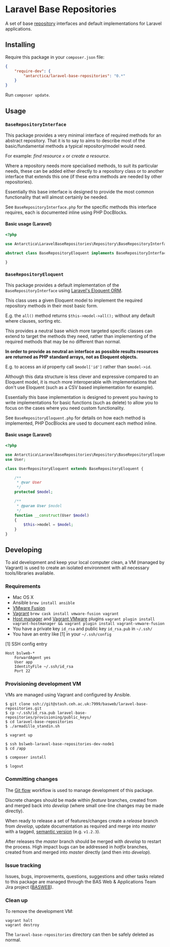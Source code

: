 # Laravel Base Repositories

A set of base [repository](http://msdn.microsoft.com/en-us/library/ff649690.aspx) interfaces and default implementations for Laravel applications.

## Installing

Require this package in your `composer.json` file:

```json
{
	"require-dev": {
		"antarctica/laravel-base-repositories": "0.*"
	}
}
```

Run `composer update`.

## Usage

### `BaseRepositoryInterface`

This package provides a very minimal interface of required methods for an abstract repository. That it is to say to aims to describe most of the basic/fundamental methods a typical repository/model would need.

For example: *find resource `x`* or *create a resource*.

Where a repository needs more specialised methods, to suit its particular needs, these can be added either directly to a repository class or to another interface that extends this one (if these extra methods are needed by other repositories).

Essentially this base interface is designed to provide the most common functionality that will almost certainly be needed.

See `BaseRepositoryInterface.php` for the specific methods this interface requires, each is documented inline using PHP DocBlocks.

#### Basic usage (Laravel)

```php
<?php

use Antarctica\LaravelBaseRepositories\Repository\BaseRepositoryInterface;

abstract class BaseRepositoryEloquent implements BaseRepositoryInterface {

}
```

### `BaseRepositoryEloquent`

This package provides a default implementation of the `BaseRepositoryInterface` using [Laravel's Eloquent ORM](http://laravel.com/docs/4.2/eloquent).

This class uses a given Eloquent model to implement the required repository methods in their most basic form.

E.g. the `all()` method returns `$this->model->all();` without any default where clauses, sorting etc.

This provides a neutral base which more targeted specific classes can extend to target the methods they need, rather than implementing of the required methods that may be no different than normal.

**In order to provide as neutral an interface as possible results resources are returned as PHP standard arrays, not as Eloquent objects.**

E.g. to access an *id* property call `$model['id']` rather than `$model->id`.

Although this  data structure is less clever and expressive compared to an Eloquent model, it is much more interoperable with implementations that don't use Eloquent (such as a CSV based implementation for example).

Essentially this base implementation is designed to prevent you having to write implementations for basic functions (such as delete) to allow you to focus on the cases where you need custom functionality.

See `BaseRepositoryEloquent.php` for details on how each method is implemented, PHP DocBlocks are used to document each method inline.

#### Basic usage (Laravel)

```php
<?php

use Antarctica\LaravelBaseRepositories\Repository\BaseRepositoryEloquent;
use User;

class UserRepositoryEloquent extends BaseRepositoryEloquent {

    /**
     * @var User
     */
    protected $model;

    /**
     * @param User $model
     */
    function __construct(User $model)
    {
        $this->model = $model;
    }
}
```

## Developing

To aid development and keep your local computer clean, a VM (managed by Vagrant) is used to create an isolated environment with all necessary tools/libraries available.

### Requirements

* Mac OS X
* Ansible `brew install ansible`
* [VMware Fusion](http://vmware.com/fusion)
* [Vagrant](http://vagrantup.com) `brew cask install vmware-fusion vagrant`
* [Host manager](https://github.com/smdahlen/vagrant-hostmanager) and [Vagrant VMware](http://www.vagrantup.com/vmware) plugins `vagrant plugin install vagrant-hostmanager && vagrant plugin install vagrant-vmware-fusion`
* You have a private key `id_rsa` and public key `id_rsa.pub` in `~/.ssh/`
* You have an entry like [1] in your `~/.ssh/config`

[1] SSH config entry

```shell
Host bslweb-*
    ForwardAgent yes
    User app
    IdentityFile ~/.ssh/id_rsa
    Port 22
```

### Provisioning development VM

VMs are managed using Vagrant and configured by Ansible.

```shell
$ git clone ssh://git@stash.ceh.ac.uk:7999/basweb/laravel-base-repositories.git
$ cp ~/.ssh/id_rsa.pub laravel-base-repositories/provisioning/public_keys/
$ cd laravel-base-repositories
$ ./armadillo_standin.sh

$ vagrant up

$ ssh bslweb-laravel-base-repositories-dev-node1
$ cd /app

$ composer install

$ logout
```

### Committing changes

The [Git flow](https://github.com/fzaninotto/Faker#formatters) workflow is used to manage development of this package.

Discrete changes should be made within *feature* branches, created from and merged back into *develop* (where small one-line changes may be made directly).

When ready to release a set of features/changes create a *release* branch from *develop*, update documentation as required and merge into *master* with a tagged, [semantic version](http://semver.org/) (e.g. `v1.2.3`).

After releases the *master* branch should be merged with *develop* to restart the process. High impact bugs can be addressed in *hotfix* branches, created from and merged into *master* directly (and then into *develop*).

### Issue tracking

Issues, bugs, improvements, questions, suggestions and other tasks related to this package are managed through the BAS Web & Applications Team Jira project ([BASWEB](https://jira.ceh.ac.uk/browse/BASWEB)).

### Clean up

To remove the development VM:

```shell
vagrant halt
vagrant destroy
```

The `laravel-base-repositories` directory can then be safely deleted as normal.

